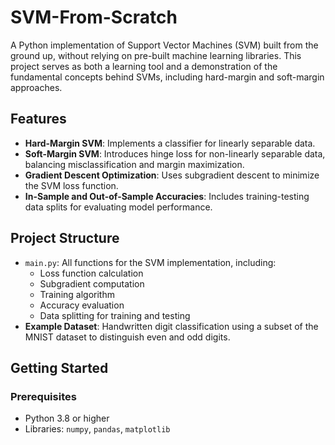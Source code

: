 # SVM-From-Scratch

A Python implementation of Support Vector Machines (SVM) built from the ground up, without relying on pre-built machine learning libraries. This project serves as both a learning tool and a demonstration of the fundamental concepts behind SVMs, including hard-margin and soft-margin approaches.

## Features

- **Hard-Margin SVM**: Implements a classifier for linearly separable data.
- **Soft-Margin SVM**: Introduces hinge loss for non-linearly separable data, balancing misclassification and margin maximization.
- **Gradient Descent Optimization**: Uses subgradient descent to minimize the SVM loss function.
- **In-Sample and Out-of-Sample Accuracies**: Includes training-testing data splits for evaluating model performance.

## Project Structure

- `main.py`: All functions for the SVM implementation, including:
  - Loss function calculation
  - Subgradient computation
  - Training algorithm
  - Accuracy evaluation
  - Data splitting for training and testing
- **Example Dataset**: Handwritten digit classification using a subset of the MNIST dataset to distinguish even and odd digits.

## Getting Started

### Prerequisites

- Python 3.8 or higher
- Libraries: `numpy`, `pandas`, `matplotlib`

